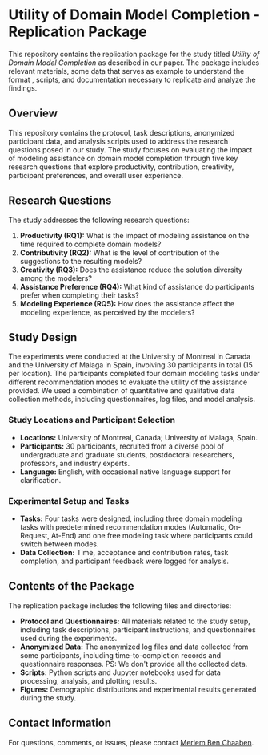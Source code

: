 
# Utility of Domain Model Completion - Replication Package

This repository contains the  replication package for the study titled *Utility of Domain Model Completion* as described in our paper. The package includes  relevant materials, some data that serves as example to understand the format , scripts, and documentation necessary to replicate and analyze the findings.



## Overview

This repository contains the protocol, task descriptions, anonymized participant data, and analysis scripts used to address the research questions posed in our study. The study focuses on evaluating the impact of modeling assistance on domain model completion through five key research questions that explore productivity, contribution, creativity, participant preferences, and overall user experience.

## Research Questions

The study addresses the following research questions:

1. **Productivity (RQ1):** What is the impact of modeling assistance on the time required to complete domain models?
2. **Contributivity (RQ2):** What is the level of contribution of the suggestions to the resulting models?
3. **Creativity (RQ3):** Does the assistance reduce the solution diversity among the modelers?
4. **Assistance Preference (RQ4):** What kind of assistance do participants prefer when completing their tasks?
5. **Modeling Experience (RQ5):** How does the assistance affect the modeling experience, as perceived by the modelers?

## Study Design

The experiments were conducted at the University of Montreal in Canada and the University of Malaga in Spain, involving 30 participants in total (15 per location). The participants completed four domain modeling tasks under different recommendation modes to evaluate the utility of the assistance provided. We used a combination of quantitative and qualitative data collection methods, including questionnaires, log files, and model analysis.

### Study Locations and Participant Selection

- **Locations:** University of Montreal, Canada; University of Malaga, Spain.
- **Participants:** 30 participants, recruited from a diverse pool of undergraduate and graduate students, postdoctoral researchers, professors, and industry experts.
- **Language:** English, with occasional native language support for clarification.

### Experimental Setup and Tasks

- **Tasks:** Four tasks were designed, including three domain modeling tasks with predetermined recommendation modes (Automatic, On-Request, At-End) and one free modeling task where participants could switch between modes.
- **Data Collection:** Time, acceptance and contribution rates, task completion, and participant feedback were logged for analysis.

## Contents of the Package

The replication package includes the following files and directories:

- **Protocol and Questionnaires:** All materials related to the study setup, including task descriptions, participant instructions, and questionnaires used during the experiments.
- **Anonymized Data:** The anonymized log files and data collected from some participants, including time-to-completion records and questionnaire responses. PS: We don't provide all the collected data.
- **Scripts:** Python scripts and Jupyter notebooks used for data processing, analysis, and plotting results.
- **Figures:** Demographic distributions and experimental results generated during the study.


## Contact Information

For questions, comments, or issues, please contact [Meriem Ben Chaaben](mailto:meriem.ben.chaaben@umontreal.ca).

